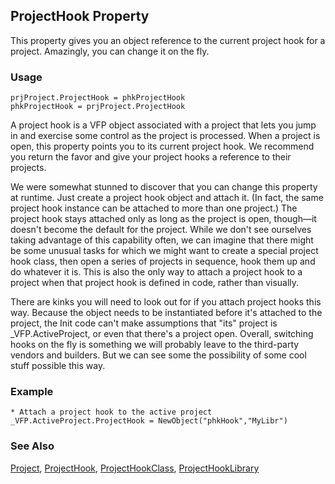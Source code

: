 ## ProjectHook Property

This property gives you an object reference to the current project hook for a project. Amazingly, you can change it on the fly.

### Usage

```foxpro
prjProject.ProjectHook = phkProjectHook
phkProjectHook = prjProject.ProjectHook
```

A project hook is a VFP object associated with a project that lets you jump in and exercise some control as the project is processed. When a project is open, this property points you to its current project hook. We recommend you return the favor and give your project hooks a reference to their projects.

We were somewhat stunned to discover that you can change this property at runtime. Just create a project hook object and attach it. (In fact, the same project hook instance can be attached to more than one project.) The project hook stays attached only as long as the project is open, though&mdash;it doesn't become the default for the project. While we don't see ourselves taking advantage of this capability often, we can imagine that there might be some unusual tasks for which we might want to create a special project hook class, then open a series of projects in sequence, hook them up and do whatever it is. This is also the only way to attach a project hook to a project when that project hook is defined in code, rather than visually.

There are kinks you will need to look out for if you attach project hooks this way. Because the object needs to be instantiated before it's attached to the project, the Init code can't make assumptions that "its" project is _VFP.ActiveProject, or even that there's a project open. Overall, switching hooks on the fly is something we will probably leave to the third-party vendors and builders. But we can see some the possibility of some cool stuff possible this way.

### Example

```foxpro
* Attach a project hook to the active project
_VFP.ActiveProject.ProjectHook = NewObject("phkHook","MyLibr")
```
### See Also

[Project](s4g730.md), [ProjectHook](s4g818.md), [ProjectHookClass](s4g817.md), [ProjectHookLibrary](s4g817.md)